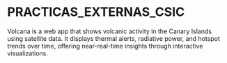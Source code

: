 # PRACTICAS_EXTERNAS_CSIC
Volcana is a web app that shows volcanic activity in the Canary Islands using satellite data. It displays thermal alerts, radiative power, and hotspot trends over time, offering near-real-time insights through interactive visualizations.
